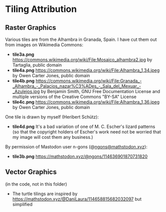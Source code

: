 Tiling Attribution
==================

Raster Graphics
---------------

Various tiles are from the Alhambra in Granada, Spain.
I have cut them out from images on Wikimedia Commons:
- **tile3a.png**
  https://commons.wikimedia.org/wiki/File:Mosaico_alhambra2.jpg
  by Tartaglia, public domain
- **tile4a.png**
  https://commons.wikimedia.org/wiki/File:Alhambra_1,34.jpeg
  by Owen Carter Jones, public domain
- **tile4b.png**
  https://commons.wikimedia.org/wiki/File:Granada_-_Alhambra_-_Palacios_nazar%C3%ADes_-_Sala_del_Mexuar_-_Azulejos.jpg
  by Benjamin Smith, GNU Free Documentation License and multiple versions of
  the Creative Commons "BY-SA" License
- **tile4c.png**
  https://commons.wikimedia.org/wiki/File:Alhambra_1,36.jpeg
  by Owen Carter Jones, public domain

One tile is drawn by myself (Heribert Schütz):
- **tile4d.png**
  It's a bad variation of one of M. C. Escher's lizard patterns
  (so that the copyright holders of Escher's work need not be worried that
  my image will cost them any business.)

By permission of Mastodon user n-gons (@ngons@mathstodon.xyz):
- **tile3b.png**
  https://mathstodon.xyz/@ngons/114636901870731820


Vector Graphics
---------------
(in the code, not in this folder)

- The turtle tilings are inspired by
  https://mathstodon.xyz/@DaniLaura/114658815682032097
  but simplified
